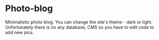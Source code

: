 # Photo-blog
Minimalistic photo blog.
You can change the site's theme - dark or light.
Unfortunately there is no any database, CMS so you have to edit code to add new pics.
